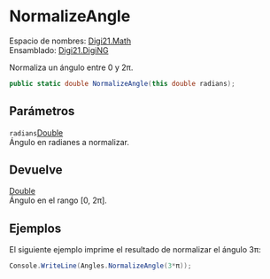 # NormalizeAngle

Espacio de nombres: [Digi21.Math](../../../)  
Ensamblado: [Digi21.DigiNG](../../../../)

Normaliza un ángulo entre 0 y 2π.

```csharp
public static double NormalizeAngle(this double radians);
```

## Parámetros

`radians`[Double](https://docs.microsoft.com/en-us/dotnet/api/system.double?view=net-5.0)  
Ángulo en radianes a normalizar.

## Devuelve

[Double](https://docs.microsoft.com/en-us/dotnet/api/system.double?view=net-5.0)  
Ángulo en el rango \[0, 2π\].

## Ejemplos

El siguiente ejemplo imprime el resultado de normalizar el ángulo 3π:

```csharp
Console.WriteLine(Angles.NormalizeAngle(3*π));
```

